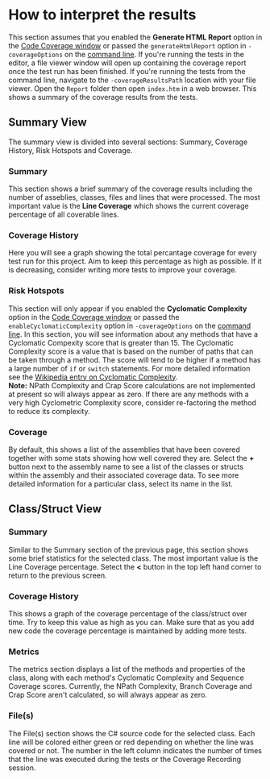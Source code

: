 # How to interpret the results

This section assumes that you enabled the **Generate HTML Report** option in the [Code Coverage window](CodeCoverageWindow.md) or passed the `generateHtmlReport` option in `-coverageOptions` on the [command line](UsingCodeCoverage.md#using-code-coverage-in-batchmode). If you're running the tests in the editor, a file viewer window will open up containing the coverage report once the test run has been finished. If you're running the tests from the command line, navigate to the `-coverageResultsPath` location with your file viewer. Open the `Report` folder then open `index.htm` in a web browser. This shows a summary of the coverage results from the tests.

## Summary View

The summary view is divided into several sections: Summary, Coverage History, Risk Hotspots and Coverage.  

### Summary

This section shows a brief summary of the coverage results including the number of asseblies, classes, files and lines that were processed. The most important value is the **Line Coverage** which shows the current coverage percentage of all coverable lines.

### Coverage History

Here you will see a graph showing the total percantage coverage for every test run for this project. Aim to keep this percentage as high as possible. If it is decreasing, consider writing more tests to improve your coverage.

### Risk Hotspots

This section will only appear if you enabled the **Cyclomatic Complexity** option in the [Code Coverage window](CodeCoverageWindow.md) or passed the `enableCyclomaticComplexity` option in `-coverageOptions` on the [command line](UsingCodeCoverage.md#using-code-coverage-in-batchmode). In this section, you will see information about any methods that have a Cyclomatic Compexity score that is greater than 15. The Cyclomatic Complexity score is a value that is based on the number of paths that can be taken through a method. The score will tend to be higher if a method has a large number of `if` or `switch` statements. For more detailed information see the [Wikipedia entry on Cyclomatic Complexity](https://en.wikipedia.org/wiki/Cyclomatic_complexity).<br/>**Note:** NPath Complexity and Crap Score calculations are not implemented at present so will always appear as zero. If there are any methods with a very high Cyclometric Complexity score, consider re-factoring the method to reduce its complexity.

### Coverage
By default, this shows a list of the assemblies that have been covered together with some stats showing how well covered they are. Select the **+** button next to the assembly name to see a list of the classes or structs within the assembly and their associated coverage data. To see more detailed information for a particular class, select its name in the list.

## Class/Struct View

### Summary

Similar to the Summary section of the previous page, this section shows some brief statistics for the selected class. The most important value is the Line Coverage percentage. Setect the **<** button in the top left hand corner to return to the previous screen.

### Coverage History

This shows a graph of the coverage percentage of the class/struct over time. Try to keep this value as high as you can. Make sure that as you add new code the coverage percentage is maintained by adding more tests.

### Metrics

The metrics section displays a list of the methods and properties of the class, along with each method's Cyclomatic Complexity and Sequence Coverage scores. Currently, the NPath Complexity, Branch Coverage and Crap Score aren't calculated, so will always appear as zero.

### File(s)

The File(s) section shows the C# source code for the selected class. Each line will be colored either green or red depending on whether the line was covered or not. The number in the left column indicates the number of times that the line was executed during the tests or the Coverage Recording session.